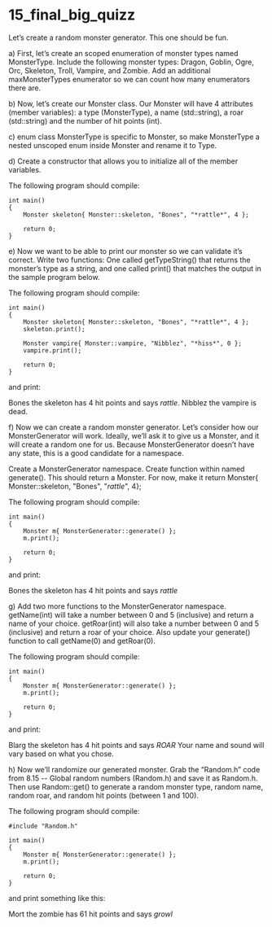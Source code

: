# 15_final_big_quizz

Let’s create a random monster generator. This one should be fun.

a) First, let’s create an scoped enumeration of monster types named MonsterType. Include the following monster types: Dragon, Goblin, Ogre, Orc, Skeleton, Troll, Vampire, and Zombie. Add an additional maxMonsterTypes enumerator so we can count how many enumerators there are.



b) Now, let’s create our Monster class. Our Monster will have 4 attributes (member variables): a type (MonsterType), a name (std::string), a roar (std::string) and the number of hit points (int).



c) enum class MonsterType is specific to Monster, so make MonsterType a nested unscoped enum inside Monster and rename it to Type.



d) Create a constructor that allows you to initialize all of the member variables.

The following program should compile:

```
int main()
{
	Monster skeleton{ Monster::skeleton, "Bones", "*rattle*", 4 };

	return 0;
}
```


e) Now we want to be able to print our monster so we can validate it’s correct. Write two functions: One called getTypeString() that returns the monster’s type as a string, and one called print() that matches the output in the sample program below.

The following program should compile:

```
int main()
{
	Monster skeleton{ Monster::skeleton, "Bones", "*rattle*", 4 };
	skeleton.print();

	Monster vampire{ Monster::vampire, "Nibblez", "*hiss*", 0 };
	vampire.print();

	return 0;
}
```
and print:

Bones the skeleton has 4 hit points and says *rattle*.
Nibblez the vampire is dead.


f) Now we can create a random monster generator. Let’s consider how our MonsterGenerator will work. Ideally, we’ll ask it to give us a Monster, and it will create a random one for us. Because MonsterGenerator doesn’t have any state, this is a good candidate for a namespace.

Create a MonsterGenerator namespace. Create function within named generate(). This should return a Monster. For now, make it return Monster{ Monster::skeleton, "Bones", "*rattle*", 4};

The following program should compile:

```
int main()
{
	Monster m{ MonsterGenerator::generate() };
	m.print();

	return 0;
}
```
and print:

Bones the skeleton has 4 hit points and says *rattle*


g) Add two more functions to the MonsterGenerator namespace. getName(int) will take a number between 0 and 5 (inclusive) and return a name of your choice. getRoar(int) will also take a number between 0 and 5 (inclusive) and return a roar of your choice. Also update your generate() function to call getName(0) and getRoar(0).

The following program should compile:

```
int main()
{
	Monster m{ MonsterGenerator::generate() };
	m.print();

	return 0;
}
```
and print:

Blarg the skeleton has 4 hit points and says *ROAR*
Your name and sound will vary based on what you chose.



h) Now we’ll randomize our generated monster. Grab the “Random.h” code from 8.15 -- Global random numbers (Random.h) and save it as Random.h. Then use Random::get() to generate a random monster type, random name, random roar, and random hit points (between 1 and 100).

The following program should compile:

```
#include "Random.h"

int main()
{
	Monster m{ MonsterGenerator::generate() };
	m.print();

	return 0;
}
```
and print something like this:

Mort the zombie has 61 hit points and says *growl*